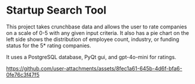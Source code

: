 # Startup Search Tool

This project takes crunchbase data and allows the user to rate companies on a scale of 0-5 with any given input criteria. It also has a pie chart on the left side shows the distribution of employee count, industry, or funding status for the 5* rating companies.

It uses a PostgreSQL database, PyQt gui, and gpt-4o-mini for ratings.

https://github.com/user-attachments/assets/8fec1a61-645b-4d6f-bfa6-0fe76c3f47f5


